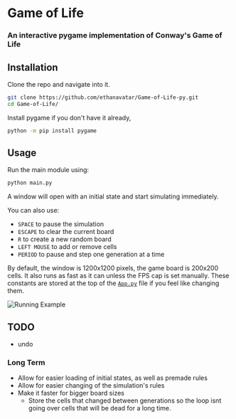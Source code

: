 # Game of Life

### An interactive pygame implementation of Conway's Game of Life

## Installation

Clone the repo and navigate into it.
```bash
git clone https://github.com/ethanavatar/Game-of-Life-py.git
cd Game-of-Life/
```

Install pygame if you don't have it already,
```bash
python -m pip install pygame
```

## Usage

Run the main module using:
```bash
python main.py
```

A window will open with an initial state and start simulating immediately.

You can also use:
 - `SPACE` to pause the simulation
 - `ESCAPE` to clear the current board
 - `R` to create a new random board
 - `LEFT MOUSE` to add or remove cells
 - `PERIOD` to pause and step one generation at a time

By default, the window is 1200x1200 pixels, the game board is 200x200 cells. It also runs as fast as it can unless the FPS cap is set manually. These constants are stored at the top of the [`App.py`](src/App.py) file if you feel like changing them.

<img title="Running Example" alt="Running Example" src="images/life-1600x900.gif">

## TODO
 - undo
### Long Term
 - Allow for easier loading of initial states, as well as premade rules
 - Allow for easier changing of the simulation's rules
 - Make it faster for bigger board sizes
    - Store the cells that changed between generations so the loop isnt going over cells that will be dead for a long time.
